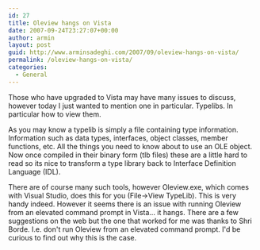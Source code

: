 ```yaml
---
id: 27
title: Oleview hangs on Vista
date: 2007-09-24T23:27:07+00:00
author: armin
layout: post
guid: http://www.arminsadeghi.com/2007/09/oleview-hangs-on-vista/
permalink: /oleview-hangs-on-vista/
categories:
  - General
---
```

<!-- google_ad_section_start -->

Those who have upgraded to Vista may have many issues to discuss, however today I just wanted to mention one in particular. Typelibs. In particular how to view them. 

<!--more-->

As you may know a typelib is simply a file containing type information. Information such as data types, interfaces, object classes, member functions, etc. All the things you need to know about to use an OLE object. Now once compiled in their binary form (tlb files) these are a little hard to read so its nice to transform a type library back to Interface Definition Language (IDL). 

There are of course many such tools, however Oleview.exe, which comes with Visual Studio, does this for you (File->View TypeLib). This is very handy indeed. However it seems there is an issue with running Oleview from an elevated command prompt in Vista&#8230; it hangs. There are a few suggestions on the web but the one that worked for me was thanks to Shri Borde. I.e. don't run Oleview from an elevated command prompt. I'd be curious to find out why this is the case. 

<!-- google_ad_section_end -->
